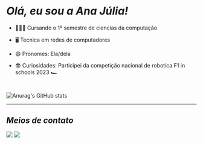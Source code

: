 # _Olá, eu sou a Ana Júlia!_
  - 👩🏻‍💻 Cursando o 1º semestre de ciencias da computação

  - 🖥 Tecnica em redes de computadores
  
  - 😄 Pronomes: Ela/dela

  - 😎 Curiosidades: Participei da competição nacional de robotica F1 in schools 2023 🏎
#
![Anurag's GitHub stats](https://github-readme-stats.vercel.app/api?username=Ana-Juliaps&show_icons=true&theme=dracula)
________________________________________________________________________________________________________________

## _Meios de contato_
 <a href="https://www.linkedin.com/in/ana-j%C3%BAlia-pereira-silva-92a59a364/" target="_blank"><img src="https://img.shields.io/badge/-LinkedIn-%230077B5?style=for-the-badge&logo=linkedin&logoColor=white" target="_blank"></a> 
 <a href = "mailto:anjulyapereira@gmail.com"><img src="https://img.shields.io/badge/-Gmail-%23333?style=for-the-badge&logo=gmail&logoColor=white" target="_blank"></a>



